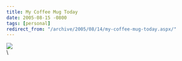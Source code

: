 ```yaml
---
title: My Coffee Mug Today
date: 2005-08-15 -0800
tags: [personal]
redirect_from: "/archive/2005/08/14/my-coffee-mug-today.aspx/"
---
```


[![](https://photos23.flickr.com/34271994_d2f47fb6d1_m.jpg)](http://www.flickr.com/photos/haacked/34271994/ "photo sharing")
\
\


